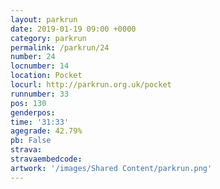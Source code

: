 ```yaml
---
layout: parkrun
date: 2019-01-19 09:00 +0000
category: parkrun
permalink: /parkrun/24
number: 24
locnumber: 14
location: Pocket
locurl: http://parkrun.org.uk/pocket
runnumber: 33
pos: 130
genderpos: 
time: '31:33'
agegrade: 42.79%
pb: False
strava: 
stravaembedcode:
artwork: '/images/Shared Content/parkrun.png'
---
```

